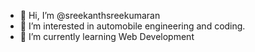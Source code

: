 - 👋 Hi, I’m @sreekanthsreekumaran
- 👀 I’m interested in automobile engineering and coding.
- 🌱 I’m currently learning Web Development

<!---
sreekanthsreekumaran/sreekanthsreekumaran is a ✨ special ✨ repository because its `README.md` (this file) appears on your GitHub profile.
You can click the Preview link to take a look at your changes.
--->
